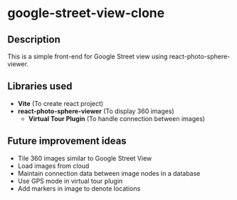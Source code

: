 # google-street-view-clone

## Description

This is a simple front-end for Google Street view using react-photo-sphere-viewer.

## Libraries used

- **Vite** (To create react project)
- **react-photo-sphere-viewer** (To display 360 images)
  - **Virtual Tour Plugin** (To handle connection between images)

## Future improvement ideas

- Tile 360 images similar to Google Street View
- Load images from cloud
- Maintain connection data between image nodes in a database
- Use GPS mode in virtual tour plugin
- Add markers in image to denote locations
